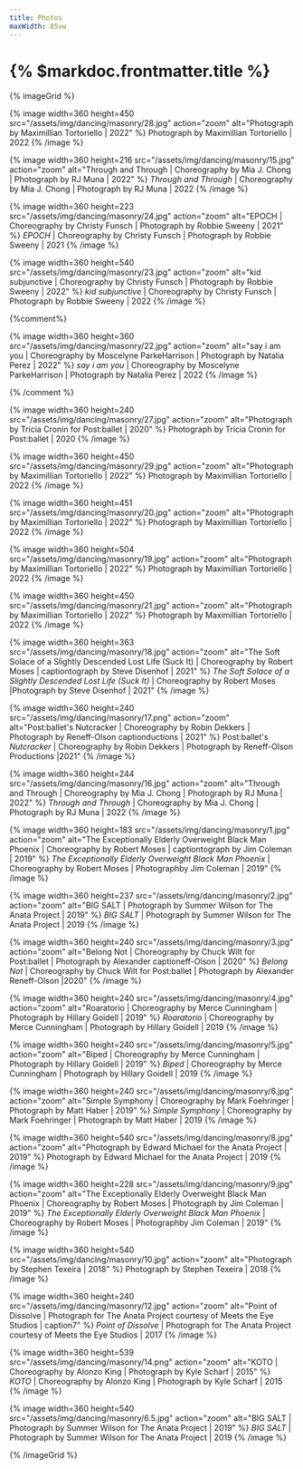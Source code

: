 ```yaml
---
title: Photos
maxWidth: 85vw
---
```


# {% $markdoc.frontmatter.title %}

{% imageGrid %}

{% image
  width=360 height=450
  src="/assets/img/dancing/masonry/28.jpg"
  action="zoom"
  alt="Photograph by Maximillian Tortoriello | 2022" %}
Photograph by Maximillian Tortoriello | 2022
{% /image %}

{% image
  width=360 height=216
  src="/assets/img/dancing/masonry/15.jpg"
  action="zoom"
  alt="Through and Through | Choreography by Mia J. Chong | Photograph by RJ Muna | 2022" %}
_Through and Through_ | Choreography by Mia J. Chong | Photograph by RJ Muna | 2022
{% /image %}

{% image
  width=360 height=223
  src="/assets/img/dancing/masonry/24.jpg"
  action="zoom"
  alt="EPOCH | Choreography by Christy Funsch | Photograph by Robbie Sweeny | 2021" %}
_EPOCH_ | Choreography by Christy Funsch | Photograph by Robbie Sweeny | 2021
{% /image %}

{% image
  width=360 height=540
  src="/assets/img/dancing/masonry/23.jpg"
  action="zoom"
  alt="kid subjunctive | Choreography by Christy Funsch | Photograph by Robbie Sweeny | 2022" %}
_kid subjunctive_ | Choreography by Christy Funsch | Photograph by Robbie Sweeny | 2022
{% /image %}

{%comment%}

{% image
  width=360 height=360
  src="/assets/img/dancing/masonry/22.jpg"
  action="zoom"
  alt="say i am you | Choreography by Moscelyne ParkeHarrison | Photograph by Natalia Perez | 2022" %}
_say i am you_ | Choreography by Moscelyne ParkeHarrison | Photograph by Natalia Perez | 2022
{% /image %}

{% /comment %}

{% image
  width=360 height=240
  src="/assets/img/dancing/masonry/27.jpg"
  action="zoom"
  alt="Photograph by Tricia Cronin for Post:ballet | 2020" %}
Photograph by Tricia Cronin for Post:ballet | 2020
{% /image %}

{% image
  width=360 height=450
  src="/assets/img/dancing/masonry/29.jpg"
  action="zoom"
  alt="Photograph by Maximillian Tortoriello | 2022" %}
Photograph by Maximillian Tortoriello | 2022
{% /image %}

{% image
  width=360 height=451
  src="/assets/img/dancing/masonry/20.jpg"
  action="zoom"
  alt="Photograph by Maximillian Tortoriello | 2022" %}
Photograph by Maximillian Tortoriello | 2022
{% /image %}

{% image
  width=360 height=504
  src="/assets/img/dancing/masonry/19.jpg"
  action="zoom"
  alt="Photograph by Maximillian Tortoriello | 2022" %}
Photograph by Maximillian Tortoriello | 2022
{% /image %}

{% image
  width=360 height=450
  src="/assets/img/dancing/masonry/21.jpg"
  action="zoom"
  alt="Photograph by Maximillian Tortoriello | 2022" %}
Photograph by Maximillian Tortoriello | 2022
{% /image %}

{% image
  width=360 height=363
  src="/assets/img/dancing/masonry/18.jpg"
  action="zoom"
  alt="The Soft Solace of a Slightly Descended Lost Life (Suck It) | Choreography by Robert Moses | captiontograph by Steve Disenhof | 2021" %}
_The Soft Solace of a Slightly Descended Lost Life (Suck It)_ | Choreography by Robert Moses |Photograph by Steve Disenhof | 2021"
{% /image %}

{% image
  width=360 height=240
  src="/assets/img/dancing/masonry/17.png"
  action="zoom"
  alt="Post:ballet's Nutcracker | Choreography by Robin Dekkers | Photograph by Reneff-Olson captionductions | 2021" %}
Post:ballet's _Nutcracker_ | Choreography by Robin Dekkers | Photograph by Reneff-Olson Productions |2021"
{% /image %}

{% image
  width=360 height=244
  src="/assets/img/dancing/masonry/16.jpg"
  action="zoom"
  alt="Through and Through | Choreography by Mia J. Chong | Photograph by RJ Muna | 2022" %}
_Through and Through_ | Choreography by Mia J. Chong | Photograph by RJ Muna | 2022
{% /image %}

{% image
  width=360 height=183
  src="/assets/img/dancing/masonry/1.jpg"
  action="zoom"
  alt="The Exceptionally Elderly Overweight Black Man Phoenix | Choreography by Robert Moses | captiontograph by Jim Coleman | 2019" %}
_The Exceptionally Elderly Overweight Black Man Phoenix_ | Choreography by Robert Moses | Photographby Jim Coleman | 2019"
{% /image %}

{% image
  width=360 height=237
  src="/assets/img/dancing/masonry/2.jpg"
  action="zoom"
  alt="BIG SALT | Photograph by Summer Wilson for The Anata Project | 2019" %}
_BIG SALT_ | Photograph by Summer Wilson for The Anata Project | 2019
{% /image %}

{% image
  width=360 height=240
  src="/assets/img/dancing/masonry/3.jpg"
  action="zoom"
  alt="Belong Not | Choreography by Chuck Wilt for Post:ballet | Photograph by Alexander captioneff-Olson | 2020" %}
_Belong Not_ | Choreography by Chuck Wilt for Post:ballet | Photograph by Alexander Reneff-Olson |2020"
{% /image %}

{% image
  width=360 height=240
  src="/assets/img/dancing/masonry/4.jpg"
  action="zoom"
  alt="Roaratorio | Choreography by Merce Cunningham | Photograph by Hillary Goidell | 2019" %}
_Roaratorio_ | Choreography by Merce Cunningham | Photograph by Hillary Goidell | 2019
{% /image %}

{% image
  width=360 height=240
  src="/assets/img/dancing/masonry/5.jpg"
  action="zoom"
  alt="Biped | Choreography by Merce Cunningham | Photograph by Hillary Goidell | 2019" %}
_Biped_ | Choreography by Merce Cunningham | Photograph by Hillary Goidell | 2019
{% /image %}

{% image
  width=360 height=240
  src="/assets/img/dancing/masonry/6.jpg"
  action="zoom"
  alt="Simple Symphony | Choreography by Mark Foehringer | Photograph by Matt Haber | 2019" %}
_Simple Symphony_ | Choreography by Mark Foehringer | Photograph by Matt Haber | 2019
{% /image %}

{% image
  width=360 height=540
  src="/assets/img/dancing/masonry/8.jpg"
  action="zoom"
  alt="Photograph by Edward Michael for the Anata Project | 2019" %}
Photograph by Edward Michael for the Anata Project | 2019
{% /image %}

{% image
  width=360 height=228
  src="/assets/img/dancing/masonry/9.jpg"
  action="zoom"
  alt="The Exceptionally Elderly Overweight Black Man Phoenix | Choreography by Robert Moses | Photograph by Jim Coleman | 2019" %}
_The Exceptionally Elderly Overweight Black Man Phoenix_ | Choreography by Robert Moses | Photographby Jim Coleman | 2019"
{% /image %}

{% image
  width=360 height=540
  src="/assets/img/dancing/masonry/10.jpg"
  action="zoom"
  alt="Photograph by Stephen Texeira | 2018" %}
Photograph by Stephen Texeira | 2018
{% /image %}

{% image
  width=360 height=240
  src="/assets/img/dancing/masonry/12.jpg"
  action="zoom"
  alt="Point of Dissolve | Photograph for The Anata Project courtesy of Meets the Eye Studios | caption7" %}
_Point of Dissolve_ | Photograph for The Anata Project courtesy of Meets the Eye Studios | 2017
{% /image %}

{% image
  width=360 height=539
  src="/assets/img/dancing/masonry/14.png"
  action="zoom"
  alt="KOTO | Choreography by Alonzo King | Photograph by Kyle Scharf | 2015" %}
_KOTO_ | Choreography by Alonzo King | Photograph by Kyle Scharf | 2015
{% /image %}

{% image
  width=360 height=540
  src="/assets/img/dancing/masonry/6.5.jpg"
  action="zoom"
  alt="BIG SALT | Photograph by Summer Wilson for The Anata Project | 2019" %}
_BIG SALT_ | Photograph by Summer Wilson for The Anata Project | 2019
{% /image %}

{% /imageGrid %}
